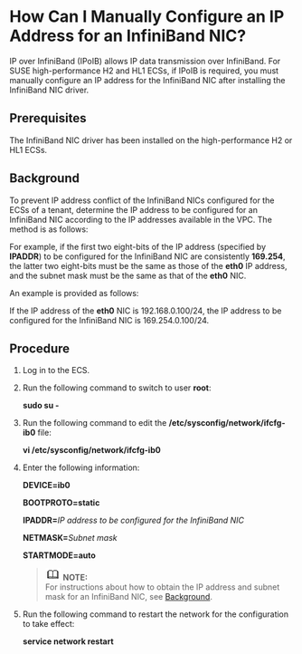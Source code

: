 # How Can I Manually Configure an IP Address for an InfiniBand NIC?<a name="EN-US_TOPIC_0083225171"></a>

IP over InfiniBand \(IPoIB\) allows IP data transmission over InfiniBand. For SUSE high-performance H2 and HL1 ECSs, if IPoIB is required, you must manually configure an IP address for the InfiniBand NIC after installing the InfiniBand NIC driver.

## Prerequisites<a name="section35761724112321"></a>

The InfiniBand NIC driver has been installed on the high-performance H2 or HL1 ECSs.

## Background<a name="section42060912112551"></a>

To prevent IP address conflict of the InfiniBand NICs configured for the ECSs of a tenant, determine the IP address to be configured for an InfiniBand NIC according to the IP addresses available in the VPC. The method is as follows:

For example, if the first two eight-bits of the IP address \(specified by  **IPADDR**\) to be configured for the InfiniBand NIC are consistently  **169.254**, the latter two eight-bits must be the same as those of the  **eth0**  IP address, and the subnet mask must be the same as that of the  **eth0**  NIC.

An example is provided as follows:

If the IP address of the  **eth0**  NIC is 192.168.0.100/24, the IP address to be configured for the InfiniBand NIC is 169.254.0.100/24.

## Procedure<a name="section25685995112359"></a>

1.  Log in to the ECS.
2.  Run the following command to switch to user  **root**:

    **sudo su -**

3.  Run the following command to edit the  **/etc/sysconfig/network/ifcfg-ib0**  file:

    **vi  /etc/sysconfig/network/ifcfg-ib0**

4.  Enter the following information:

    **DEVICE=ib0**

    **BOOTPROTO=static**

    **IPADDR=**_IP address to be configured for the InfiniBand NIC_

    **NETMASK=**_Subnet mask_

    **STARTMODE=auto**

    >![](public_sys-resources/icon-note.gif) **NOTE:**   
    >For instructions about how to obtain the IP address and subnet mask for an InfiniBand NIC, see  [Background](#section42060912112551).  

5.  Run the following command to restart the network for the configuration to take effect:

    **service network restart**


